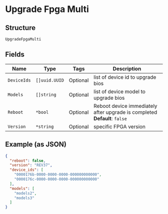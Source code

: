 
# Upgrade Fpga Multi

## Structure

`UpgradeFpgaMulti`

## Fields

| Name | Type | Tags | Description |
|  --- | --- | --- | --- |
| `DeviceIds` | `[]uuid.UUID` | Optional | list of device id to upgrade bios |
| `Models` | `[]string` | Optional | list of device model to upgrade bios |
| `Reboot` | `*bool` | Optional | Reboot device immediately after upgrade is completed<br>**Default**: `false` |
| `Version` | `*string` | Optional | specific FPGA version |

## Example (as JSON)

```json
{
  "reboot": false,
  "version": "REV37",
  "device_ids": [
    "0000176b-0000-0000-0000-000000000000",
    "0000176c-0000-0000-0000-000000000000"
  ],
  "models": [
    "models2",
    "models3"
  ]
}
```

